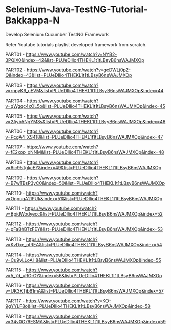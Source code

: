 # Selenium-Java-TestNG-Tutorial-Bakkappa-N
Develop Selenium Cucumber TestNG Framework

Refer Youtube tutorials playlist developed framework from scratch.

PART01 - https://www.youtube.com/watch?v=NYB2-3PQiX0&index=42&list=PLUeDIlio4THEKL1t1tLBsyB6nsWAJMXOp

PART02 - https://www.youtube.com/watch?v=gcDWLj0p2-Q&index=43&list=PLUeDIlio4THEKL1t1tLBsyB6nsWAJMXOp

PART03 - https://www.youtube.com/watch?v=rnpyK6_uEVM&list=PLUeDIlio4THEKL1t1tLBsyB6nsWAJMXOp&index=44

PART04 - https://www.youtube.com/watch?v=qWgqc4xOL5o&list=PLUeDIlio4THEKL1t1tLBsyB6nsWAJMXOp&index=45

PART05 - https://www.youtube.com/watch?v=2Ayb5NgYM8s&list=PLUeDIlio4THEKL1t1tLBsyB6nsWAJMXOp&index=46

PART06 - https://www.youtube.com/watch?v=PcgA4_XS418&list=PLUeDIlio4THEKL1t1tLBsyB6nsWAJMXOp&index=47

PART07 - https://www.youtube.com/watch?v=fE2xop_oNNM&list=PLUeDIlio4THEKL1t1tLBsyB6nsWAJMXOp&index=48

PART08 - https://www.youtube.com/watch?v=6ic95TgkcEY&index=49&list=PLUeDIlio4THEKL1t1tLBsyB6nsWAJMXOp

PART09 - https://www.youtube.com/watch?v=B7wTBsP3yC0&index=50&list=PLUeDIlio4THEKL1t1tLBsyB6nsWAJMXOp

PART10 - https://www.youtube.com/watch?v=OnpuqA2lPUk&index=51&list=PLUeDIlio4THEKL1t1tLBsyB6nsWAJMXOp

PART11 - https://www.youtube.com/watch?v=BpidWodyecc&list=PLUeDIlio4THEKL1t1tLBsyB6nsWAJMXOp&index=52

PART12 - https://www.youtube.com/watch?v=pFaBhBTzFEY&list=PLUeDIlio4THEKL1t1tLBsyB6nsWAJMXOp&index=53

PART13 - https://www.youtube.com/watch?v=KvDxe_otREA&list=PLUeDIlio4THEKL1t1tLBsyB6nsWAJMXOp&index=54

PART14 - https://www.youtube.com/watch?v=Cu9yLLoAI_8&list=PLUeDIlio4THEKL1t1tLBsyB6nsWAJMXOp&index=55

PART15 - https://www.youtube.com/watch?v=5_7d_uROrOY&index=56&list=PLUeDIlio4THEKL1t1tLBsyB6nsWAJMXOp

PART16 - https://www.youtube.com/watch?v=UK3KTjb61mA&list=PLUeDIlio4THEKL1t1tLBsyB6nsWAJMXOp&index=57

PART17 - https://www.youtube.com/watch?v=KO-9gYYLF8o&list=PLUeDIlio4THEKL1t1tLBsyB6nsWAJMXOp&index=58

PART18 - https://www.youtube.com/watch?v=34v0G76ESMA&list=PLUeDIlio4THEKL1t1tLBsyB6nsWAJMXOp&index=59
